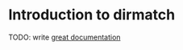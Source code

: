 # Introduction to dirmatch

TODO: write [great documentation](http://jacobian.org/writing/what-to-write/)
